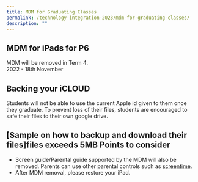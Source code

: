 ```yaml
---
title: MDM for Graduating Classes
permalink: /technology-integration-2023/mdm-for-graduating-classes/
description: ""
---
```

MDM for iPads for P6
--------------------

MDM will be removed in Term 4.   
2022 - 18th November  

Backing your iCLOUD
-------------------

Students will not be able to use the current Apple id given to them once they graduate. To prevent loss of their files, students are encouraged to safe their files to their own google drive.   
  
[Sample on how to backup and download their files]files exceeds 5MB
Points to consider
------------------

*   Screen guide/Parental guide supported by the MDM will also be removed. Parents can use other parental controls such as [screentime](https://www.youtube.com/watch?v=RzVIosMRUHg). 
*   After MDM removal, please restore your iPad.